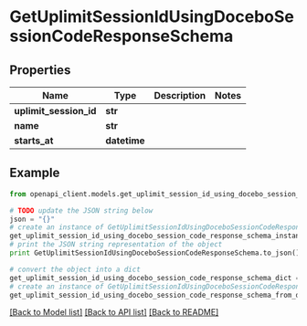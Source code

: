 # GetUplimitSessionIdUsingDoceboSessionCodeResponseSchema


## Properties
Name | Type | Description | Notes
------------ | ------------- | ------------- | -------------
**uplimit_session_id** | **str** |  | 
**name** | **str** |  | 
**starts_at** | **datetime** |  | 

## Example

```python
from openapi_client.models.get_uplimit_session_id_using_docebo_session_code_response_schema import GetUplimitSessionIdUsingDoceboSessionCodeResponseSchema

# TODO update the JSON string below
json = "{}"
# create an instance of GetUplimitSessionIdUsingDoceboSessionCodeResponseSchema from a JSON string
get_uplimit_session_id_using_docebo_session_code_response_schema_instance = GetUplimitSessionIdUsingDoceboSessionCodeResponseSchema.from_json(json)
# print the JSON string representation of the object
print GetUplimitSessionIdUsingDoceboSessionCodeResponseSchema.to_json()

# convert the object into a dict
get_uplimit_session_id_using_docebo_session_code_response_schema_dict = get_uplimit_session_id_using_docebo_session_code_response_schema_instance.to_dict()
# create an instance of GetUplimitSessionIdUsingDoceboSessionCodeResponseSchema from a dict
get_uplimit_session_id_using_docebo_session_code_response_schema_from_dict = GetUplimitSessionIdUsingDoceboSessionCodeResponseSchema.from_dict(get_uplimit_session_id_using_docebo_session_code_response_schema_dict)
```
[[Back to Model list]](../README.md#documentation-for-models) [[Back to API list]](../README.md#documentation-for-api-endpoints) [[Back to README]](../README.md)


